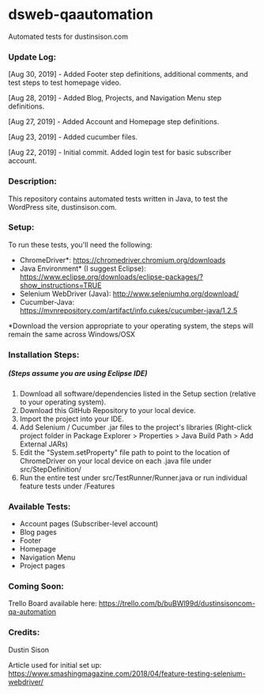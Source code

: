 # dsweb-qaautomation
Automated tests for dustinsison.com

### Update Log:
[Aug 30, 2019] - Added Footer step definitions, additional comments, and test steps to test homepage video.

[Aug 28, 2019] - Added Blog, Projects, and Navigation Menu step definitions.

[Aug 27, 2019] - Added Account and Homepage step definitions.

[Aug 23, 2019] - Added cucumber files.

[Aug 22, 2019] - Initial commit. Added login test for basic subscriber account.

### Description:
This repository contains automated tests written in Java, to test the WordPress site, dustinsison.com.

### Setup:
To run these tests, you'll need the following:

- ChromeDriver*: https://chromedriver.chromium.org/downloads
- Java Environment* (I suggest Eclipse): https://www.eclipse.org/downloads/eclipse-packages/?show_instructions=TRUE
- Selenium WebDriver (Java): http://www.seleniumhq.org/download/
- Cucumber-Java: https://mvnrepository.com/artifact/info.cukes/cucumber-java/1.2.5

 *Download the version appropriate to your operating system, the steps will remain the same across Windows/OSX
 
### Installation Steps:
##### (Steps assume you are using Eclipse IDE)
1. Download all software/dependencies listed in the Setup section (relative to your operating system).
2. Download this GitHub Repository to your local device.
3. Import the project into your IDE.
4. Add Selenium / Cucumber .jar files to the project's libraries (Right-click project folder in Package Explorer > Properties > Java Build Path > Add External JARs)
5. Edit the "System.setProperty" file path to point to the location of ChromeDriver on your local device on each .java file under src/StepDefinition/
6. Run the entire test under src/TestRunner/Runner.java or run individual feature tests under /Features

### Available Tests:

- Account pages (Subscriber-level account)
- Blog pages
- Footer
- Homepage
- Navigation Menu
- Project pages

### Coming Soon:

Trello Board available here: https://trello.com/b/buBWl99d/dustinsisoncom-qa-automation

### Credits:
Dustin Sison

Article used for initial set up:
https://www.smashingmagazine.com/2018/04/feature-testing-selenium-webdriver/
